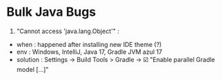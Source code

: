 <h1>Bulk Java Bugs</h1>

1. "Cannot access 'java.lang.Object'" :
- when : happened after installing new IDE theme (?)
- env : Windows, IntelliJ, Java 17, Gradle JVM azul 17
- solution : Settings -> Build Tools > Gradle -> ☑️ "Enable parallel Gradle model [...]"

